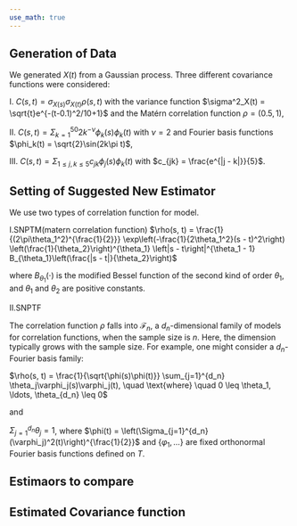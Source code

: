 ```yaml
---
use_math: true
---
```


## Generation of Data 
 
We generated $X(t)$ from a Gaussian process. Three different covariance functions were considered:

I. $C(s, t) = \sigma_{X(s)}\sigma_{X(t)}\rho(s, t)$ with the variance function $\sigma^2_X(t) = \sqrt{t}e^{-(t-0.1)^2/10+1}$ and the Matérn correlation function $\rho = (0.5, 1)$,

II. $C(s, t) = \Sigma_{k=1}^{50} 2k^{-\nu}\phi_k(s)\phi_k(t)$ with $\nu = 2$ and Fourier basis functions $\phi_k(t) = \sqrt{2}\sin(2k\pi t)$,

III. $C(s, t) = \Sigma_{1 \leq j, k \leq 5} c_{jk}\phi_j(s)\phi_k(t)$ with $c_{jk} = \frac{e^{|j - k|}}{5}$.



## Setting of Suggested New Estimator 

We use two types of correlation function for model. 

I.SNPTM(matern correlation function)
$\rho(s, t) = \frac{1}{(2\pi\theta_1^2)^{\frac{1}{2}}} \exp\left(-\frac{1}{2\theta_1^2}(s - t)^2\right) \left(\frac{1}{\theta_2}\right)^{\theta_1} \left|s - t\right|^{\theta_1 - 1} B_{\theta_1}\left(\frac{|s - t|}{\theta_2}\right)$

where $B_{\theta_1}(\cdot)$ is the modified Bessel function of the second kind of order $\theta_1$, and $\theta_1$ and $\theta_2$ are positive constants.

II.SNPTF

The correlation function $\rho$ falls into $\mathcal{F}_n$, a $d_n$-dimensional family of models for correlation functions, when the sample size is $n$.
Here, the dimension typically grows with the sample size. For example, one might consider a $d_n$-Fourier basis family:

$\rho(s, t) = \frac{1}{\sqrt{\phi(s)\phi(t)}} \sum_{j=1}^{d_n} \theta_j\varphi_j(s)\varphi_j(t), \quad \text{where} \quad 0 \leq \theta_1, \ldots, \theta_{d_n} \leq 0$

and

$\Sigma_{j=1}^{d_n} \theta_j = 1$,
where $\phi(t) = \left(\Sigma_{j=1}^{d_n} (\varphi_j)^2(t)\right)^{\frac{1}{2}}$ and $\{\varphi_1, \ldots\}$ are fixed orthonormal Fourier basis functions defined on $T$.

## Estimaors to compare 




## Estimated Covariance function  


